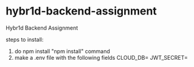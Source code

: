 # hybr1d-backend-assignment
Hybr1d Backend Assignment

steps to install:
1. do npm install "npm install" command
2. make a .env file with the following fields
CLOUD_DB=<mongodbConnectionUrl>
JWT_SECRET=<anysecret>

